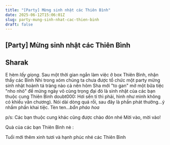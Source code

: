 ```yaml
---
title: "[Party] Mừng sinh nhật các Thiên Bình"
date: 2025-06-12T15:06:01Z
slug: party-mung-sinh-nhat-cac-thien-binh
draft: false
---
```


## [Party] Mừng sinh nhật các Thiên Bình

## Sharak

E hèm *lấy giọng*. Sau một thời gian ngắn làm việc ở box Thiên Bình, nhận thấy các Bình Nhi trong xóm chúng ta chưa được tổ chức một party mừng sinh nhật hoành tá tràng nào cả nên hôm Sha mới "to gan" mở một bữa tiệc "nho nhỏ" để mừng ngày vô cùng trọng đại đó là sinh nhật của các bạn thuộc cung Thiên Bình doubt000: Hơi sến tí thì phải, hình như mình không có khiếu văn chương). Nói dài dòng quá rồi, sau đây là phần phát thưởng...ý nhầm phần khai tiệc. Tèn ten...*bắn pháo hoa* 
 
p/s: Các bạn thuộc cung khác cũng được chào đón nhé  Mời vào, mời vào!

 

 

 

 

 

 

 

 

 

 

 

 

 

 


 
Quà của các bạn Thiên Bình nè  :

 
 

 

 
Tuổi mới thêm xinh tươi và hạnh phúc nhé các Thiên Bình
